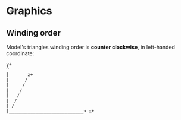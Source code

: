 # Graphics
## Winding order

Model's triangles winding order is **counter clockwise**, in left-handed coordinate:

```
y+
^
|       z+
|      / 
|     /
|    /
|   /
|  /
| /
|____________________________> x+
```